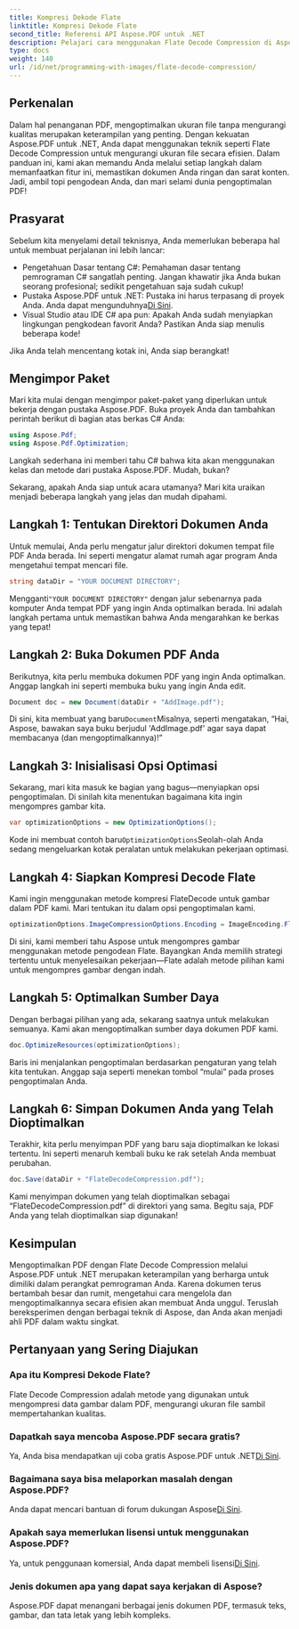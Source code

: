 ```yaml
---
title: Kompresi Dekode Flate
linktitle: Kompresi Dekode Flate
second_title: Referensi API Aspose.PDF untuk .NET
description: Pelajari cara menggunakan Flate Decode Compression di Aspose.PDF untuk .NET. Optimalkan ukuran file PDF secara efisien dengan panduan langkah demi langkah ini.
type: docs
weight: 140
url: /id/net/programming-with-images/flate-decode-compression/
---
```

## Perkenalan

Dalam hal penanganan PDF, mengoptimalkan ukuran file tanpa mengurangi kualitas merupakan keterampilan yang penting. Dengan kekuatan Aspose.PDF untuk .NET, Anda dapat menggunakan teknik seperti Flate Decode Compression untuk mengurangi ukuran file secara efisien. Dalam panduan ini, kami akan memandu Anda melalui setiap langkah dalam memanfaatkan fitur ini, memastikan dokumen Anda ringan dan sarat konten. Jadi, ambil topi pengodean Anda, dan mari selami dunia pengoptimalan PDF!

## Prasyarat

Sebelum kita menyelami detail teknisnya, Anda memerlukan beberapa hal untuk membuat perjalanan ini lebih lancar:

- Pengetahuan Dasar tentang C#: Pemahaman dasar tentang pemrograman C# sangatlah penting. Jangan khawatir jika Anda bukan seorang profesional; sedikit pengetahuan saja sudah cukup!
-  Pustaka Aspose.PDF untuk .NET: Pustaka ini harus terpasang di proyek Anda. Anda dapat mengunduhnya[Di Sini](https://releases.aspose.com/pdf/net/).
- Visual Studio atau IDE C# apa pun: Apakah Anda sudah menyiapkan lingkungan pengkodean favorit Anda? Pastikan Anda siap menulis beberapa kode!

Jika Anda telah mencentang kotak ini, Anda siap berangkat!

## Mengimpor Paket

Mari kita mulai dengan mengimpor paket-paket yang diperlukan untuk bekerja dengan pustaka Aspose.PDF. Buka proyek Anda dan tambahkan perintah berikut di bagian atas berkas C# Anda:

```csharp
using Aspose.Pdf;
using Aspose.Pdf.Optimization;
```

Langkah sederhana ini memberi tahu C# bahwa kita akan menggunakan kelas dan metode dari pustaka Aspose.PDF. Mudah, bukan?

Sekarang, apakah Anda siap untuk acara utamanya? Mari kita uraikan menjadi beberapa langkah yang jelas dan mudah dipahami.

## Langkah 1: Tentukan Direktori Dokumen Anda

Untuk memulai, Anda perlu mengatur jalur direktori dokumen tempat file PDF Anda berada. Ini seperti mengatur alamat rumah agar program Anda mengetahui tempat mencari file.

```csharp
string dataDir = "YOUR DOCUMENT DIRECTORY";
```
 Mengganti`"YOUR DOCUMENT DIRECTORY"` dengan jalur sebenarnya pada komputer Anda tempat PDF yang ingin Anda optimalkan berada. Ini adalah langkah pertama untuk memastikan bahwa Anda mengarahkan ke berkas yang tepat!

## Langkah 2: Buka Dokumen PDF Anda

Berikutnya, kita perlu membuka dokumen PDF yang ingin Anda optimalkan. Anggap langkah ini seperti membuka buku yang ingin Anda edit.

```csharp
Document doc = new Document(dataDir + "AddImage.pdf");
```
 Di sini, kita membuat yang baru`Document`Misalnya, seperti mengatakan, “Hai, Aspose, bawakan saya buku berjudul 'AddImage.pdf' agar saya dapat membacanya (dan mengoptimalkannya)!”

## Langkah 3: Inisialisasi Opsi Optimasi

Sekarang, mari kita masuk ke bagian yang bagus—menyiapkan opsi pengoptimalan. Di sinilah kita menentukan bagaimana kita ingin mengompres gambar kita.

```csharp
var optimizationOptions = new OptimizationOptions();
```
 Kode ini membuat contoh baru`OptimizationOptions`Seolah-olah Anda sedang mengeluarkan kotak peralatan untuk melakukan pekerjaan optimasi.

## Langkah 4: Siapkan Kompresi Decode Flate

Kami ingin menggunakan metode kompresi FlateDecode untuk gambar dalam PDF kami. Mari tentukan itu dalam opsi pengoptimalan kami.

```csharp
optimizationOptions.ImageCompressionOptions.Encoding = ImageEncoding.Flate;
```
Di sini, kami memberi tahu Aspose untuk mengompres gambar menggunakan metode pengodean Flate. Bayangkan Anda memilih strategi tertentu untuk menyelesaikan pekerjaan—Flate adalah metode pilihan kami untuk mengompres gambar dengan indah.

## Langkah 5: Optimalkan Sumber Daya

Dengan berbagai pilihan yang ada, sekarang saatnya untuk melakukan semuanya. Kami akan mengoptimalkan sumber daya dokumen PDF kami.

```csharp
doc.OptimizeResources(optimizationOptions);
```
Baris ini menjalankan pengoptimalan berdasarkan pengaturan yang telah kita tentukan. Anggap saja seperti menekan tombol “mulai” pada proses pengoptimalan Anda.

## Langkah 6: Simpan Dokumen Anda yang Telah Dioptimalkan

Terakhir, kita perlu menyimpan PDF yang baru saja dioptimalkan ke lokasi tertentu. Ini seperti menaruh kembali buku ke rak setelah Anda membuat perubahan.

```csharp
doc.Save(dataDir + "FlateDecodeCompression.pdf");
```
Kami menyimpan dokumen yang telah dioptimalkan sebagai “FlateDecodeCompression.pdf” di direktori yang sama. Begitu saja, PDF Anda yang telah dioptimalkan siap digunakan!

## Kesimpulan

Mengoptimalkan PDF dengan Flate Decode Compression melalui Aspose.PDF untuk .NET merupakan keterampilan yang berharga untuk dimiliki dalam perangkat pemrograman Anda. Karena dokumen terus bertambah besar dan rumit, mengetahui cara mengelola dan mengoptimalkannya secara efisien akan membuat Anda unggul. Teruslah bereksperimen dengan berbagai teknik di Aspose, dan Anda akan menjadi ahli PDF dalam waktu singkat.

## Pertanyaan yang Sering Diajukan

### Apa itu Kompresi Dekode Flate?  
Flate Decode Compression adalah metode yang digunakan untuk mengompresi data gambar dalam PDF, mengurangi ukuran file sambil mempertahankan kualitas.

### Dapatkah saya mencoba Aspose.PDF secara gratis?  
Ya, Anda bisa mendapatkan uji coba gratis Aspose.PDF untuk .NET[Di Sini](https://releases.aspose.com/).

### Bagaimana saya bisa melaporkan masalah dengan Aspose.PDF?  
 Anda dapat mencari bantuan di forum dukungan Aspose[Di Sini](https://forum.aspose.com/c/pdf/10).

### Apakah saya memerlukan lisensi untuk menggunakan Aspose.PDF?  
 Ya, untuk penggunaan komersial, Anda dapat membeli lisensi[Di Sini](https://purchase.aspose.com/buy).

### Jenis dokumen apa yang dapat saya kerjakan di Aspose?  
Aspose.PDF dapat menangani berbagai jenis dokumen PDF, termasuk teks, gambar, dan tata letak yang lebih kompleks.